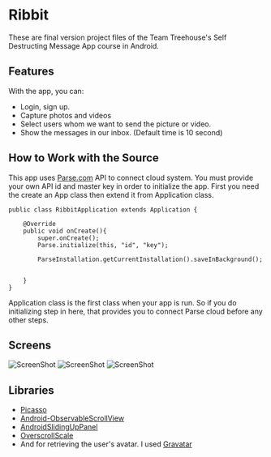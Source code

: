 # Ribbit
These are final version project files of  the Team Treehouse's Self Destructing Message App course  in Android.

## Features

With the app, you can:
* Login, sign up.
* Capture photos and videos
* Select users whom we want to send the picture or video.
* Show the messages in our inbox. (Default time is 10 second)


## How to Work with the Source
This app uses [Parse.com](https://parse.com/docs/android/guide) API to connect cloud system. You must provide your own API id and master key in order to initialize the app.
First you need the create an App class then extend it from Application class.

```
public class RibbitApplication extends Application {

    @Override
    public void onCreate(){
        super.onCreate();
        Parse.initialize(this, "id", "key");

        ParseInstallation.getCurrentInstallation().saveInBackground();


    }
}

```
Application class is the first class when your app is run. So if you do initializing step in here, that provides you to connect Parse cloud before any other steps.


## Screens
![ScreenShot](http://i66.tinypic.com/2mfj0ht.png)
![ScreenShot](http://i65.tinypic.com/10zaamb.png)
![ScreenShot](http://i67.tinypic.com/k1e8i0.png)

## Libraries

* [Picasso](https://github.com/square/picasso)
* [Android-ObservableScrollView](https://github.com/ksoichiro/Android-ObservableScrollView)
* [AndroidSlidingUpPanel](https://github.com/umano/AndroidSlidingUpPanel)
* [OverscrollScale](https://github.com/dodola/OverscrollScale)
*  And for retrieving the user's avatar. I used [Gravatar](https://en.gravatar.com/)


